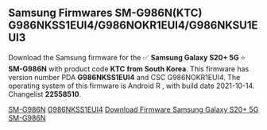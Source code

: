 <h2>Samsung Firmwares SM-G986N(KTC) G986NKSS1EUI4/G986NOKR1EUI4/G986NKSU1EUI3</h2>
Download the Samsung firmware for the ✅ <strong>Samsung Galaxy S20+ 5G </strong> ⭐ <strong>SM-G986N</strong> with product code <strong>KTC</strong> <strong> from South Korea</strong>. This firmware has version number PDA <strong>G986NKSS1EUI4</strong> and CSC G986NOKR1EUI4. The operating system of this firmware is Android R , with build date 2021-10-14. Changelist <strong>22558510</strong>.


[SM-G986N](https://samfirm.shop/samsung/model/SM-G986N)
[G986NKSS1EUI4](https://samfirm.shop/samsung/pda/G986NKSS1EUI4)
[Download Firmware Samsung Galaxy S20+ 5G SM-G986N](https://samfirm.shop/samsung/firmware/465138)
